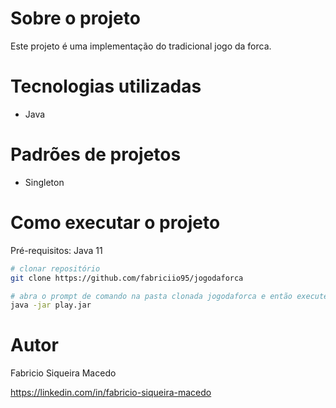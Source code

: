 # Sobre o projeto

Este projeto é uma implementação do tradicional jogo da forca.

# Tecnologias utilizadas
- Java

# Padrões de projetos
- Singleton

# Como executar o projeto
Pré-requisitos: Java 11

```bash
# clonar repositório
git clone https://github.com/fabriciio95/jogodaforca

# abra o prompt de comando na pasta clonada jogodaforca e então execute:
java -jar play.jar

```



# Autor

Fabricio Siqueira Macedo

https://linkedin.com/in/fabricio-siqueira-macedo
